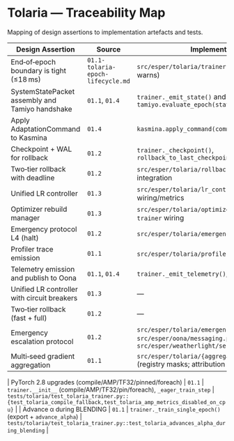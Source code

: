# Tolaria — Traceability Map

Mapping of design assertions to implementation artefacts and tests.

| Design Assertion | Source | Implementation | Tests |
| --- | --- | --- | --- |
| End‑of‑epoch boundary is tight (≤18 ms) | `01.1-tolaria-epoch-lifecycle.md` | `src/esper/tolaria/trainer.py` (hook measured, warns) | `tests/tolaria/test_tolaria_trainer.py` (budget check) |
| SystemStatePacket assembly and Tamiyo handshake | `01.1`, `01.4` | `trainer._emit_state()` and `tamiyo.evaluate_epoch(state)` | `tests/tolaria/test_tolaria_trainer.py` (states exist, Tamiyo stub used) |
| Apply AdaptationCommand to Kasmina | `01.4` | `kasmina.apply_command(command)` | `tests/integration/test_control_loop.py` (Kasmina probe) |
| Checkpoint + WAL for rollback | `01.2` | `trainer._checkpoint()`, `rollback_to_last_checkpoint()` | `tests/tolaria/test_tolaria_trainer.py::test_tolaria_checkpoint_and_rollback` |
| Two‑tier rollback with deadline | `01.2` | `src/esper/tolaria/rollback.py`, `trainer` integration | `tests/tolaria/test_trainer_knobs.py::test_rollback_snapshot_cadence`, `tests/tolaria/test_emergency_halt.py::test_l4_halt_on_rollback_deadline_exceeded` |
| Unified LR controller | `01.3` | `src/esper/tolaria/lr_controller.py`, `trainer` wiring/metrics | — (exercised indirectly via metrics) |
| Optimizer rebuild manager | `01.3` | `src/esper/tolaria/optimizer_manager.py`, `trainer` wiring | `tests/tolaria/test_trainer_knobs.py::test_optimizer_rebuild_storm_guard_steps` |
| Emergency protocol L4 (halt) | `01.2` | `src/esper/tolaria/emergency.py`, `trainer` gating | `tests/tolaria/test_emergency_halt.py::{test_l4_halt_on_failed_epochs_streak,test_l4_halt_on_rollback_deadline_exceeded}` |
| Profiler trace emission | `01.1` | `src/esper/tolaria/profiler.py`, `trainer` hooks | `tests/integration/test_profiler_trace.py::test_profiler_emits_chrome_trace` |
| Telemetry emission and publish to Oona | `01.1`, `01.4` | `trainer._emit_telemetry()`, `publish_history()` | `tests/tolaria/test_tolaria_trainer.py::test_tolaria_publish_history_to_oona` |
| Unified LR controller with circuit breakers | `01.3` | — | — |
| Two‑tier rollback (fast + full) | `01.2` | — | — |
| Emergency escalation protocol | `01.2` | `src/esper/tolaria/emergency.py`, `src/esper/oona/messaging.py`, `src/esper/weatherlight/service_runner.py` | `tests/integration/test_rollback_shared_signal.py::test_emergency_signal_weatherlight_bridge` |
| Multi‑seed gradient aggregation | `01.1` | `src/esper/tolaria/{aggregation.py,trainer.py}` (registry masks; attribution split; PCGrad) | `tests/tolaria/test_aggregation_attribution.py` |

| PyTorch 2.8 upgrades (compile/AMP/TF32/pinned/foreach) | `01.1` | `trainer.__init__` (compile/AMP/TF32/pin/foreach), `_eager_train_step` | `tests/tolaria/test_tolaria_trainer.py::{test_tolaria_compile_fallback,test_tolaria_amp_metrics_disabled_on_cpu}` |
| Advance α during BLENDING | `01.1` | `trainer._train_single_epoch()` (export + `advance_alpha`) | `tests/tolaria/test_tolaria_trainer.py::test_tolaria_advances_alpha_during_blending` |

